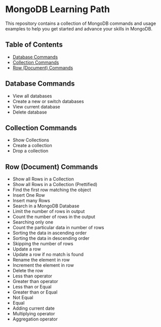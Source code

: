 # MongoDB Learning Path

This repository contains a collection of MongoDB commands and usage examples to help you get started and advance your skills in MongoDB.

## Table of Contents

- [Database Commands](#database-commands)
- [Collection Commands](#collection-commands)
- [Row (Document) Commands](#row-document-commands)

## Database Commands

- View all databases
- Create a new or switch databases
- View current database
- Delete database

## Collection Commands

- Show Collections
- Create a collection
- Drop a collection

## Row (Document) Commands

- Show all Rows in a Collection
- Show all Rows in a Collection (Prettified)
- Find the first row matching the object
- Insert One Row
- Insert many Rows
- Search in a MongoDB Database
- Limit the number of rows in output
- Count the number of rows in the output
- Searching only one
- Count the particular data in number of rows
- Sorting the data in ascending order
- Sorting the data in descending order
- Skipping the number of rows
- Update a row
- Update a row if no match is found
- Rename the element in row
- Increment the element in row
- Delete the row
- Less than operator
- Greater than operator
- Less than or Equal
- Greater than or Equal
- Not Equal
- Equal
- Adding current date
- Multiplying operator
- Aggregation operator
